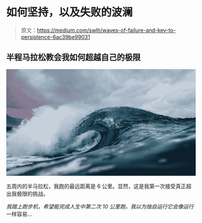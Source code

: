 # 如何坚持，以及失败的波澜

> 原文：<https://medium.com/swlh/waves-of-failure-and-key-to-persistence-6ac39be99031>

## 半程马拉松教会我如何超越自己的极限

![](img/51dda18c71b3cdb9212965f442078703.png)

五周内的半马拉松，我跑的最远距离是 6 公里。显然，这是我第一次接受真正超出我极限的挑战。

*我踏上跑步机，希望能完成人生中第二次 10 公里跑。我以为独自运行它会像运行*一样容易…
